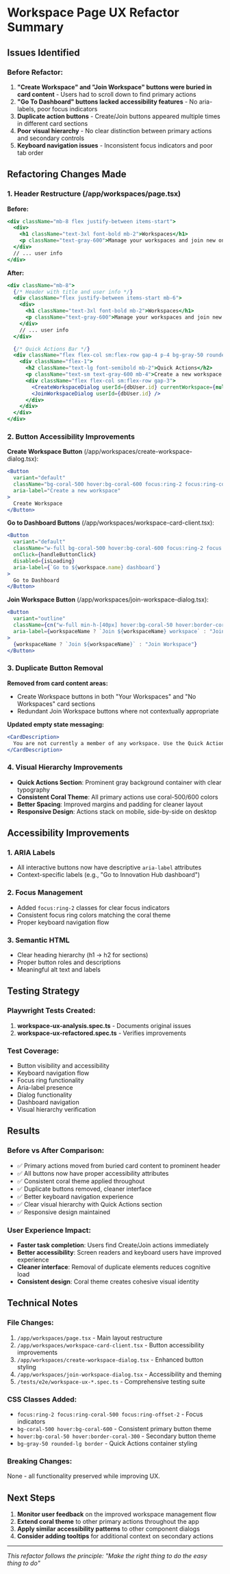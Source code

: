 # Workspace Page UX Refactor Summary

## Issues Identified

### Before Refactor:
1. **"Create Workspace" and "Join Workspace" buttons were buried in card content** - Users had to scroll down to find primary actions
2. **"Go To Dashboard" buttons lacked accessibility features** - No aria-labels, poor focus indicators
3. **Duplicate action buttons** - Create/Join buttons appeared multiple times in different card sections
4. **Poor visual hierarchy** - No clear distinction between primary actions and secondary controls
5. **Keyboard navigation issues** - Inconsistent focus indicators and poor tab order

## Refactoring Changes Made

### 1. Header Restructure (/app/workspaces/page.tsx)
**Before:**
```jsx
<div className="mb-8 flex justify-between items-start">
  <div>
    <h1 className="text-3xl font-bold mb-2">Workspaces</h1>
    <p className="text-gray-600">Manage your workspaces and join new ones</p>
  </div>
  // ... user info
</div>
```

**After:**
```jsx
<div className="mb-8">
  {/* Header with title and user info */}
  <div className="flex justify-between items-start mb-6">
    <div>
      <h1 className="text-3xl font-bold mb-2">Workspaces</h1>
      <p className="text-gray-600">Manage your workspaces and join new ones</p>
    </div>
    // ... user info
  </div>

  {/* Quick Actions Bar */}
  <div className="flex flex-col sm:flex-row gap-4 p-4 bg-gray-50 rounded-lg border">
    <div className="flex-1">
      <h2 className="text-lg font-semibold mb-2">Quick Actions</h2>
      <p className="text-sm text-gray-600 mb-4">Create a new workspace or join an existing one</p>
      <div className="flex flex-col sm:flex-row gap-3">
        <CreateWorkspaceDialog userId={dbUser.id} currentWorkspace={null} />
        <JoinWorkspaceDialog userId={dbUser.id} />
      </div>
    </div>
  </div>
</div>
```

### 2. Button Accessibility Improvements

**Create Workspace Button** (/app/workspaces/create-workspace-dialog.tsx):
```jsx
<Button 
  variant="default" 
  className="bg-coral-500 hover:bg-coral-600 focus:ring-2 focus:ring-coral-500 focus:ring-offset-2"
  aria-label="Create a new workspace"
>
  Create Workspace
</Button>
```

**Go to Dashboard Buttons** (/app/workspaces/workspace-card-client.tsx):
```jsx
<Button 
  variant="default" 
  className="w-full bg-coral-500 hover:bg-coral-600 focus:ring-2 focus:ring-coral-500 focus:ring-offset-2"
  onClick={handleButtonClick}
  disabled={isLoading}
  aria-label={`Go to ${workspace.name} dashboard`}
>
  Go to Dashboard
</Button>
```

**Join Workspace Button** (/app/workspaces/join-workspace-dialog.tsx):
```jsx
<Button 
  variant="outline" 
  className={cn("w-full min-h-[40px] hover:bg-coral-50 hover:border-coral-300 focus:ring-2 focus:ring-coral-500 focus:ring-offset-2", className)}
  aria-label={workspaceName ? `Join ${workspaceName} workspace` : "Join an existing workspace"}
>
  {workspaceName ? `Join ${workspaceName}` : "Join Workspace"}
</Button>
```

### 3. Duplicate Button Removal

**Removed from card content areas:**
- Create Workspace buttons in both "Your Workspaces" and "No Workspaces" card sections
- Redundant Join Workspace buttons where not contextually appropriate

**Updated empty state messaging:**
```jsx
<CardDescription>
  You are not currently a member of any workspace. Use the Quick Actions above to get started.
</CardDescription>
```

### 4. Visual Hierarchy Improvements

- **Quick Actions Section**: Prominent gray background container with clear typography
- **Consistent Coral Theme**: All primary actions use coral-500/600 colors
- **Better Spacing**: Improved margins and padding for cleaner layout
- **Responsive Design**: Actions stack on mobile, side-by-side on desktop

## Accessibility Improvements

### 1. ARIA Labels
- All interactive buttons now have descriptive `aria-label` attributes
- Context-specific labels (e.g., "Go to Innovation Hub dashboard")

### 2. Focus Management
- Added `focus:ring-2` classes for clear focus indicators
- Consistent focus ring colors matching the coral theme
- Proper keyboard navigation flow

### 3. Semantic HTML
- Clear heading hierarchy (h1 → h2 for sections)
- Proper button roles and descriptions
- Meaningful alt text and labels

## Testing Strategy

### Playwright Tests Created:
1. **workspace-ux-analysis.spec.ts** - Documents original issues
2. **workspace-ux-refactored.spec.ts** - Verifies improvements

### Test Coverage:
- Button visibility and accessibility
- Keyboard navigation flow
- Focus ring functionality
- Aria-label presence
- Dialog functionality
- Dashboard navigation
- Visual hierarchy verification

## Results

### Before vs After Comparison:
- ✅ Primary actions moved from buried card content to prominent header
- ✅ All buttons now have proper accessibility attributes
- ✅ Consistent coral theme applied throughout
- ✅ Duplicate buttons removed, cleaner interface
- ✅ Better keyboard navigation experience
- ✅ Clear visual hierarchy with Quick Actions section
- ✅ Responsive design maintained

### User Experience Impact:
- **Faster task completion**: Users find Create/Join actions immediately
- **Better accessibility**: Screen readers and keyboard users have improved experience
- **Cleaner interface**: Removal of duplicate elements reduces cognitive load
- **Consistent design**: Coral theme creates cohesive visual identity

## Technical Notes

### File Changes:
1. `/app/workspaces/page.tsx` - Main layout restructure
2. `/app/workspaces/workspace-card-client.tsx` - Button accessibility improvements
3. `/app/workspaces/create-workspace-dialog.tsx` - Enhanced button styling
4. `/app/workspaces/join-workspace-dialog.tsx` - Accessibility and theming
5. `/tests/e2e/workspace-ux-*.spec.ts` - Comprehensive testing suite

### CSS Classes Added:
- `focus:ring-2 focus:ring-coral-500 focus:ring-offset-2` - Focus indicators
- `bg-coral-500 hover:bg-coral-600` - Consistent primary button theme
- `hover:bg-coral-50 hover:border-coral-300` - Secondary button theme
- `bg-gray-50 rounded-lg border` - Quick Actions container styling

### Breaking Changes:
None - all functionality preserved while improving UX.

## Next Steps

1. **Monitor user feedback** on the improved workspace management flow
2. **Extend coral theme** to other primary actions throughout the app
3. **Apply similar accessibility patterns** to other component dialogs
4. **Consider adding tooltips** for additional context on secondary actions

---

*This refactor follows the principle: "Make the right thing to do the easy thing to do"*